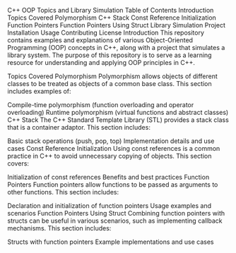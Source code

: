 C++ OOP Topics and Library Simulation
Table of Contents
Introduction
Topics Covered
Polymorphism
C++ Stack
Const Reference Initialization
Function Pointers
Function Pointers Using Struct
Library Simulation Project
Installation
Usage
Contributing
License
Introduction
This repository contains examples and explanations of various Object-Oriented Programming (OOP) concepts in C++, along with a project that simulates a library system. The purpose of this repository is to serve as a learning resource for understanding and applying OOP principles in C++.

Topics Covered
Polymorphism
Polymorphism allows objects of different classes to be treated as objects of a common base class. This section includes examples of:

Compile-time polymorphism (function overloading and operator overloading)
Runtime polymorphism (virtual functions and abstract classes)
C++ Stack
The C++ Standard Template Library (STL) provides a stack class that is a container adaptor. This section includes:

Basic stack operations (push, pop, top)
Implementation details and use cases
Const Reference Initialization
Using const references is a common practice in C++ to avoid unnecessary copying of objects. This section covers:

Initialization of const references
Benefits and best practices
Function Pointers
Function pointers allow functions to be passed as arguments to other functions. This section includes:

Declaration and initialization of function pointers
Usage examples and scenarios
Function Pointers Using Struct
Combining function pointers with structs can be useful in various scenarios, such as implementing callback mechanisms. This section includes:

Structs with function pointers
Example implementations and use cases
